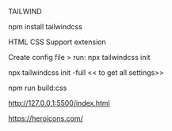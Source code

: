 TAILWIND

npm install tailwindcss

HTML CSS Support extension

Create config file > run: npx tailwindcss init

npx tailwindcss init -full << to get all settings>>

npm run build:css

http://127.0.0.1:5500/index.html

https://heroicons.com/
